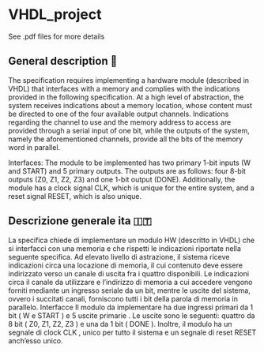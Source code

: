 # VHDL_project

See .pdf files for more details
## General description 🏴󠁧󠁢󠁥󠁮󠁧󠁿
The specification requires implementing a hardware module (described in VHDL) that interfaces with a memory and complies with the indications provided in the following specification. At a high level of abstraction, the system receives indications about a memory location, whose content must be directed to one of the four available output channels. Indications regarding the channel to use and the memory address to access are provided through a serial input of one bit, while the outputs of the system, namely the aforementioned channels, provide all the bits of the memory word in parallel.

Interfaces: The module to be implemented has two primary 1-bit inputs (W and START) and 5 primary outputs. The outputs are as follows: four 8-bit outputs (Z0, Z1, Z2, Z3) and one 1-bit output (DONE). Additionally, the module has a clock signal CLK, which is unique for the entire system, and a reset signal RESET, which is also unique.

## Descrizione generale ita 🇮🇹
La specifica chiede di implementare un modulo HW (descritto in VHDL) che si interfacci con una memoria e che rispetti le indicazioni riportate nella seguente specifica. Ad elevato livello di astrazione, il sistema riceve indicazioni circa una locazione di memoria, il cui contenuto deve essere indirizzato verso un canale di uscita fra i quattro disponibili. Le indicazioni circa il canale da utilizzare e l’indirizzo di memoria a cui accedere vengono forniti mediante un ingresso seriale da un bit, mentre le uscite del sistema, ovvero i succitati canali, forniscono tutti i bit della parola di memoria in parallelo. Interfacce Il modulo da implementare ha due ingressi primari da 1 bit ( W e START ) e 5 uscite primarie . Le uscite sono le seguenti: quattro da 8 bit ( Z0, Z1, Z2, Z3 ) e una da 1 bit ( DONE ). Inoltre, il modulo ha un segnale di clock CLK , unico per tutto il sistema e un segnale di reset RESET anch’esso unico.
